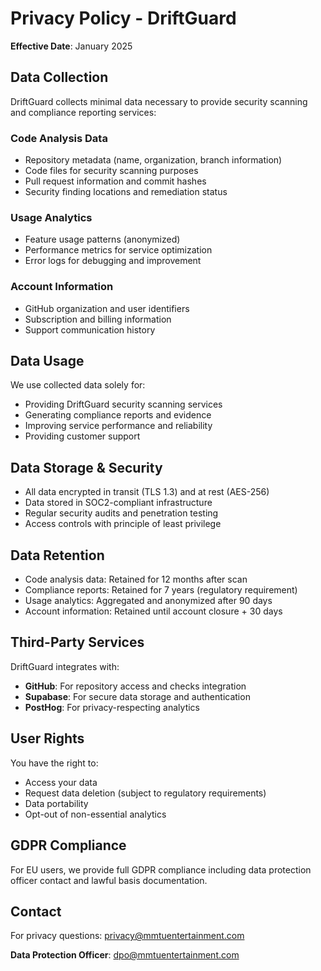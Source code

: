 # Privacy Policy - DriftGuard

**Effective Date**: January 2025

## Data Collection

DriftGuard collects minimal data necessary to provide security scanning and compliance reporting services:

### Code Analysis Data
- Repository metadata (name, organization, branch information)
- Code files for security scanning purposes
- Pull request information and commit hashes
- Security finding locations and remediation status

### Usage Analytics
- Feature usage patterns (anonymized)
- Performance metrics for service optimization
- Error logs for debugging and improvement

### Account Information
- GitHub organization and user identifiers
- Subscription and billing information
- Support communication history

## Data Usage

We use collected data solely for:
- Providing DriftGuard security scanning services
- Generating compliance reports and evidence
- Improving service performance and reliability
- Providing customer support

## Data Storage & Security

- All data encrypted in transit (TLS 1.3) and at rest (AES-256)
- Data stored in SOC2-compliant infrastructure
- Regular security audits and penetration testing
- Access controls with principle of least privilege

## Data Retention

- Code analysis data: Retained for 12 months after scan
- Compliance reports: Retained for 7 years (regulatory requirement)
- Usage analytics: Aggregated and anonymized after 90 days
- Account information: Retained until account closure + 30 days

## Third-Party Services

DriftGuard integrates with:
- **GitHub**: For repository access and checks integration
- **Supabase**: For secure data storage and authentication
- **PostHog**: For privacy-respecting analytics

## User Rights

You have the right to:
- Access your data
- Request data deletion (subject to regulatory requirements)
- Data portability
- Opt-out of non-essential analytics

## GDPR Compliance

For EU users, we provide full GDPR compliance including data protection officer contact and lawful basis documentation.

## Contact

For privacy questions: [privacy@mmtuentertainment.com](mailto:privacy@mmtuentertainment.com)

**Data Protection Officer**: [dpo@mmtuentertainment.com](mailto:dpo@mmtuentertainment.com)